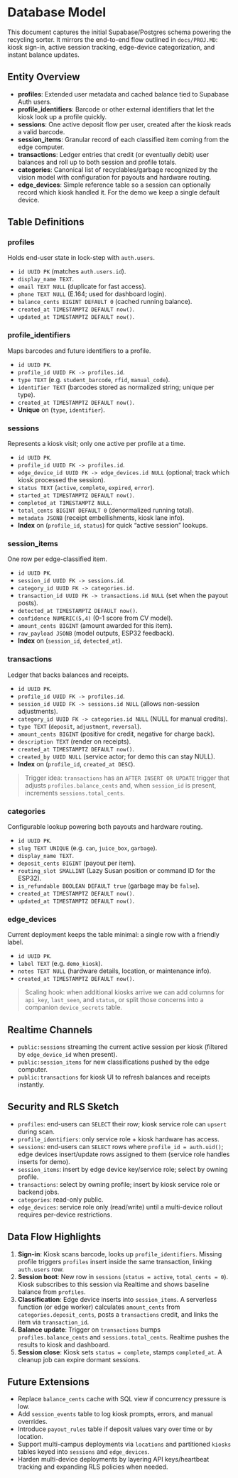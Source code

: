 # Database Model

This document captures the initial Supabase/Postgres schema powering the recycling sorter. It mirrors the end-to-end flow outlined in `docs/PROJ.MD`: kiosk sign-in, active session tracking, edge-device categorization, and instant balance updates.

## Entity Overview
- **profiles**: Extended user metadata and cached balance tied to Supabase Auth users.
- **profile_identifiers**: Barcode or other external identifiers that let the kiosk look up a profile quickly.
- **sessions**: One active deposit flow per user, created after the kiosk reads a valid barcode.
- **session_items**: Granular record of each classified item coming from the edge computer.
- **transactions**: Ledger entries that credit (or eventually debit) user balances and roll up to both session and profile totals.
- **categories**: Canonical list of recyclables/garbage recognized by the vision model with configuration for payouts and hardware routing.
- **edge_devices**: Simple reference table so a session can optionally record which kiosk handled it. For the demo we keep a single default device.

## Table Definitions

### profiles
Holds end-user state in lock-step with `auth.users`.
- `id UUID PK` (matches `auth.users.id`).
- `display_name TEXT`.
- `email TEXT NULL` (duplicate for fast access).
- `phone TEXT NULL` (E.164; used for dashboard login).
- `balance_cents BIGINT DEFAULT 0` (cached running balance).
- `created_at TIMESTAMPTZ DEFAULT now()`.
- `updated_at TIMESTAMPTZ DEFAULT now()`.

### profile_identifiers
Maps barcodes and future identifiers to a profile.
- `id UUID PK`.
- `profile_id UUID FK -> profiles.id`.
- `type TEXT` (e.g. `student_barcode`, `rfid`, `manual_code`).
- `identifier TEXT` (barcodes stored as normalized string; unique per type).
- `created_at TIMESTAMPTZ DEFAULT now()`.
- **Unique** on (`type`, `identifier`).

### sessions
Represents a kiosk visit; only one active per profile at a time.
- `id UUID PK`.
- `profile_id UUID FK -> profiles.id`.
- `edge_device_id UUID FK -> edge_devices.id NULL` (optional; track which kiosk processed the session).
- `status TEXT` (`active`, `complete`, `expired`, `error`).
- `started_at TIMESTAMPTZ DEFAULT now()`.
- `completed_at TIMESTAMPTZ NULL`.
- `total_cents BIGINT DEFAULT 0` (denormalized running total).
- `metadata JSONB` (receipt embellishments, kiosk lane info).
- **Index** on (`profile_id`, `status`) for quick “active session” lookups.

### session_items
One row per edge-classified item.
- `id UUID PK`.
- `session_id UUID FK -> sessions.id`.
- `category_id UUID FK -> categories.id`.
- `transaction_id UUID FK -> transactions.id NULL` (set when the payout posts).
- `detected_at TIMESTAMPTZ DEFAULT now()`.
- `confidence NUMERIC(5,4)` (0-1 score from CV model).
- `amount_cents BIGINT` (amount awarded for this item).
- `raw_payload JSONB` (model outputs, ESP32 feedback).
- **Index** on (`session_id`, `detected_at`).

### transactions
Ledger that backs balances and receipts.
- `id UUID PK`.
- `profile_id UUID FK -> profiles.id`.
- `session_id UUID FK -> sessions.id NULL` (allows non-session adjustments).
- `category_id UUID FK -> categories.id NULL` (NULL for manual credits).
- `type TEXT` (`deposit`, `adjustment`, `reversal`).
- `amount_cents BIGINT` (positive for credit, negative for charge back).
- `description TEXT` (render on receipts).
- `created_at TIMESTAMPTZ DEFAULT now()`.
- `created_by UUID NULL` (service actor; for demo this can stay NULL).
- **Index** on (`profile_id`, `created_at DESC`).

> Trigger idea: `transactions` has an `AFTER INSERT OR UPDATE` trigger that adjusts `profiles.balance_cents` and, when `session_id` is present, increments `sessions.total_cents`.

### categories
Configurable lookup powering both payouts and hardware routing.
- `id UUID PK`.
- `slug TEXT UNIQUE` (e.g. `can`, `juice_box`, `garbage`).
- `display_name TEXT`.
- `deposit_cents BIGINT` (payout per item).
- `routing_slot SMALLINT` (Lazy Susan position or command ID for the ESP32).
- `is_refundable BOOLEAN DEFAULT true` (garbage may be `false`).
- `created_at TIMESTAMPTZ DEFAULT now()`.
- `updated_at TIMESTAMPTZ DEFAULT now()`.

### edge_devices
Current deployment keeps the table minimal: a single row with a friendly label.
- `id UUID PK`.
- `label TEXT` (e.g. `demo_kiosk`).
- `notes TEXT NULL` (hardware details, location, or maintenance info).
- `created_at TIMESTAMPTZ DEFAULT now()`.

> Scaling hook: when additional kiosks arrive we can add columns for `api_key`, `last_seen`, and `status`, or split those concerns into a companion `device_secrets` table.

## Realtime Channels
- `public:sessions` streaming the current active session per kiosk (filtered by `edge_device_id` when present).
- `public:session_items` for new classifications pushed by the edge computer.
- `public:transactions` for kiosk UI to refresh balances and receipts instantly.

## Security and RLS Sketch
- `profiles`: end-users can `SELECT` their row; kiosk service role can `upsert` during scan.
- `profile_identifiers`: only service role + kiosk hardware has access.
- `sessions`: end-users can `SELECT` rows where `profile_id = auth.uid()`; edge devices insert/update rows assigned to them (service role handles inserts for demo).
- `session_items`: insert by edge device key/service role; select by owning profile.
- `transactions`: select by owning profile; insert by kiosk service role or backend jobs.
- `categories`: read-only public.
- `edge_devices`: service role only (read/write) until a multi-device rollout requires per-device restrictions.

## Data Flow Highlights
1. **Sign-in**: Kiosk scans barcode, looks up `profile_identifiers`. Missing profile triggers `profiles` insert inside the same transaction, linking `auth.users` row.
2. **Session boot**: New row in `sessions` (`status = active`, `total_cents = 0`). Kiosk subscribes to this session via Realtime and shows baseline balance from `profiles`.
3. **Classification**: Edge device inserts into `session_items`. A serverless function (or edge worker) calculates `amount_cents` from `categories.deposit_cents`, posts a `transactions` credit, and links the item via `transaction_id`.
4. **Balance update**: Trigger on `transactions` bumps `profiles.balance_cents` and `sessions.total_cents`. Realtime pushes the results to kiosk and dashboard.
5. **Session close**: Kiosk sets `status = complete`, stamps `completed_at`. A cleanup job can expire dormant sessions.

## Future Extensions
- Replace `balance_cents` cache with SQL view if concurrency pressure is low.
- Add `session_events` table to log kiosk prompts, errors, and manual overrides.
- Introduce `payout_rules` table if deposit values vary over time or by location.
- Support multi-campus deployments via `locations` and partitioned `kiosks` tables keyed into `sessions` and `edge_devices`.
- Harden multi-device deployments by layering API keys/heartbeat tracking and expanding RLS policies when needed.

